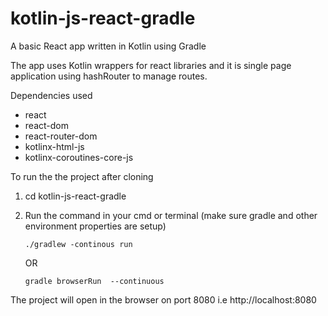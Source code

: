 # kotlin-js-react-gradle
A basic React app written in Kotlin using Gradle

The app uses Kotlin wrappers for react libraries and it is single page application using hashRouter to manage routes.

Dependencies used
- react
- react-dom
- react-router-dom
- kotlinx-html-js
- kotlinx-coroutines-core-js


To run the the project after cloning

1. cd kotlin-js-react-gradle
2. Run the command in your cmd or terminal (make sure gradle and other environment properties are setup)

    `./gradlew -continous run`
    
    OR
    
    `gradle browserRun  --continuous`
    
The project will open in the browser on port 8080 i.e http://localhost:8080

